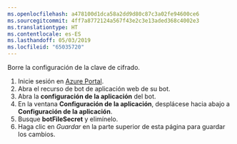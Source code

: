 ```yaml
---
ms.openlocfilehash: a478100d1dca58a2dd9d80c87c3a02fe94600ce6
ms.sourcegitcommit: 4ff7a8772124a567f43e2c3e13aded368c4002e3
ms.translationtype: HT
ms.contentlocale: es-ES
ms.lasthandoff: 05/03/2019
ms.locfileid: "65035720"
---
```

Borre la configuración de la clave de cifrado.

1. Inicie sesión en [Azure Portal](http://portal.azure.com/).
1. Abra el recurso de bot de aplicación web de su bot.
1. Abra la **configuración de la aplicación** del bot.
1. En la ventana **Configuración de la aplicación**, desplácese hacia abajo a **Configuración de la aplicación**.
1. Busque **botFileSecret** y elimínelo.
1. Haga clic en *Guardar* en la parte superior de esta página para guardar los cambios.
